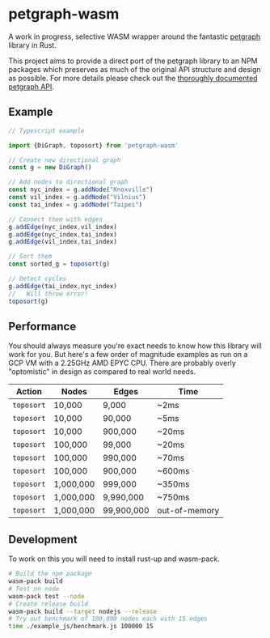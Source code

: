 # petgraph-wasm

A work in progress, selective WASM wrapper around the fantastic [petgraph](https://github.com/petgraph/petgraph) library in Rust.

This project aims to provide a direct port of the petgraph library to an NPM packages which preserves as much of the original API structure and design as possible.
For more details please check out the [thoroughly documented petgraph API](https://docs.rs/petgraph/0.5.1/petgraph/).

## Example

```typescript
// Typescript example

import {DiGraph, toposort} from 'petgraph-wasm'

// Create new directional graph
const g = new DiGraph()

// Add nodes to directional graph
const nyc_index = g.addNode("Knoxville")
const vil_index = g.addNode("Vilnius")
const tai_index = g.addNode("Taipei")

// Connect them with edges
g.addEdge(nyc_index,vil_index)
g.addEdge(nyc_index,tai_index)
g.addEdge(vil_index,tai_index)

// Sort them
const sorted_g = toposort(g)

// Detect cycles
g.addEdge(tai_index,nyc_index)
//   Will throw error!
toposort(g)
```

## Performance

You should always measure you're exact needs to know how this library will work for you.
But here's a few order of magnitude examples as run on a GCP VM with a 2.25GHz AMD EPYC CPU. 
There are probably overly "optomistic" in design as compared to real world needs.

| Action     | Nodes     | Edges      | Time          |
|------------|-----------|------------|---------------|
| `toposort` | 10,000    | 9,000      | ~2ms          |
| `toposort` | 10,000    | 90,000     | ~5ms          |
| `toposort` | 10,000    | 900,000    | ~20ms         |
| `toposort` | 100,000   | 99,000     | ~20ms         |
| `toposort` | 100,000   | 990,000    | ~70ms         |
| `toposort` | 100,000   | 900,000    | ~600ms        |
| `toposort` | 1,000,000 | 999,000    | ~350ms        |
| `toposort` | 1,000,000 | 9,990,000  | ~750ms        |
| `toposort` | 1,000,000 | 99,900,000 | out-of-memory |


## Development

To work on this you will need to install rust-up and wasm-pack.

```bash
# Build the npm package
wasm-pack build
# Test on node
wasm-pack test --node
# Create release build
wasm-pack build --target nodejs --release
# Try out benchmark of 100,000 nodes each with 15 edges
time ./example_js/benchmark.js 100000 15
```
